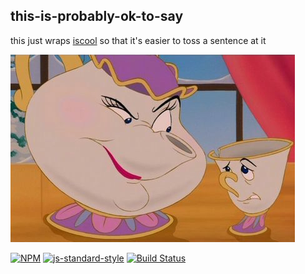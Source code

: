 this-is-probably-ok-to-say
----------------

this just wraps [iscool](http://github.com/jimkang/iscool) so that it's easier to toss a sentence at it


![a stern reproachful glare](stern_glare.png)

[![NPM](https://nodei.co/npm/this-is-probably-ok-to-say.png)](https://nodei.co/npm/this-is-probably-ok-to-say/)
[![js-standard-style](https://img.shields.io/badge/code%20style-standard-brightgreen.svg?style=flat)](https://github.com/feross/standard)
[![Build Status](https://secure.travis-ci.org/YR_TRAVIS_USER_NAME/this-is-probably-ok-to-say.png)](http://travis-ci.org/YR_TRAVIS_USER_NAME/this-is-probably-ok-to-say)




